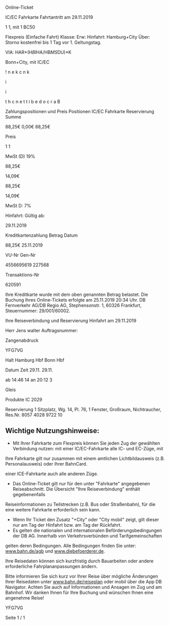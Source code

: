 Online-Ticket

IC/EC Fahrkarte
Fahrtantritt am 29.11.2019

1
1, mit 1 BC50

Flexpreis (Einfache Fahrt)
Klasse:
Erw:
Hinfahrt: Hamburg+City
Über:
Storno kostenfrei bis 1 Tag vor 1. Geltungstag.

VIA: HAR*(H*BI*HA/HB*MS*DU)*K

 Bonn+City, mit IC/EC

!
n
e
k
c
n
k

i

i

t
h
c
n
e
t
t
i
b
e
d
o
c
r
a
B

Zahlungspositionen und Preis
Positionen
IC/EC Fahrkarte
Reservierung
Summe

88,25€
0,00€
88,25€

Preis

1
1

MwSt (D) 19%

88,25€

14,09€

88,25€

14,09€

MwSt D: 7%

Hinfahrt:
Gültig ab:

29.11.2019

Kreditkartenzahlung
Betrag
Datum

88,25€
25.11.2019

VU-Nr
Gen-Nr

4556695619
227568

Transaktions-Nr

620591

Ihre Kreditkarte wurde mit dem oben genannten Betrag belastet. Die Buchung Ihres
Online-Tickets erfolgte am 25.11.2019 20:34 Uhr. DB Fernverkehr AG/DB Regio AG,
Stephensonstr. 1, 60326 Frankfurt, Steuernummer: 29/001/60002.

Ihre Reiseverbindung und Reservierung Hinfahrt am 29.11.2019

Herr  Jens walter
Auftragsnummer:

Zangenabdruck

YFG7VG

Halt
Hamburg Hbf
Bonn Hbf

Datum Zeit
29.11.
29.11.

ab 14:46 14
an 20:12 3

Gleis

Produkte
IC 2029

Reservierung
1 Sitzplatz, Wg. 14, Pl. 76, 1 Fenster, Großraum,
Nichtraucher, Res.Nr. 8057 4028 9722 10

Wichtige Nutzungshinweise:
-
- Mit Ihrer Fahrkarte zum Flexpreis können Sie jeden Zug der gewählten Verbindung nutzen: mit einer IC/EC-Fahrkarte alle IC- und EC-Züge, mit

Ihre Fahrkarte gilt nur zusammen mit einem amtlichen Lichtbildausweis (z.B. Personalausweis) oder Ihrer BahnCard.

einer ICE-Fahrkarte auch alle anderen Züge.

- Das Online-Ticket gilt nur für den unter "Fahrkarte" angegebenen Reiseabschnitt. Die Übersicht "Ihre Reiseverbindung" enthält gegebenenfalls

Reiseinformationen zu Teilstrecken (z.B. Bus oder Straßenbahn), für die eine weitere Fahrkarte erforderlich sein kann.
- Wenn Ihr Ticket den Zusatz "+City" oder "City mobil" zeigt, gilt dieser nur am Tag der Hinfahrt bzw. am Tag der Rückfahrt.
- Es gelten die nationalen und internationalen Beförderungsbedingungen der DB AG. Innerhalb von Verkehrsverbünden und Tarifgemeinschaften

gelten deren Bedingungen. Alle Bedingungen finden Sie unter: www.bahn.de/agb und www.diebefoerderer.de.

Ihre Reisedaten können sich kurzfristig durch Bauarbeiten oder andere erforderliche Fahrplananpassungen ändern.

Bitte informieren Sie sich kurz vor Ihrer Reise über mögliche Änderungen Ihrer Reisedaten unter www.bahn.de/reiseplan oder mobil über die
App DB Navigator. Achten Sie auch auf Informationen und Ansagen im Zug und am Bahnhof. Wir danken Ihnen für Ihre Buchung und wünschen
Ihnen eine angenehme Reise!

YFG7VG

Seite 1 / 1


